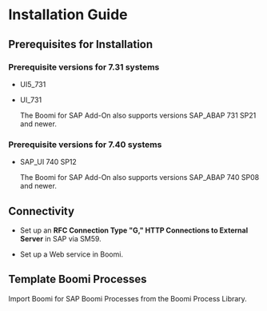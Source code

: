 # Installation Guide

<head>
  <meta name="guidename" content="Boomi for SAP"/>
  <meta name="context" content="GUID-4465efff-7dbb-43bf-8a10-62b04d3e64c7"/>
</head>

## Prerequisites for Installation

### Prerequisite versions for 7.31 systems

- UI5_731
- UI_731

  The Boomi for SAP Add-On also supports versions SAP_ABAP 731 SP21 and newer.

### Prerequisite versions for 7.40 systems

- SAP_UI 740 SP12

  The Boomi for SAP Add-On also supports versions SAP_ABAP 740 SP08 and newer.

## Connectivity

- Set up an **RFC Connection Type "G," HTTP Connections to External Server** in SAP via SM59.

- Set up a Web service in Boomi.

## Template Boomi Processes

Import Boomi for SAP Boomi Processes from the Boomi Process Library.
